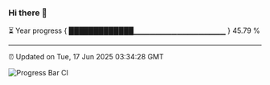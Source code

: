 ### Hi there 👋

⏳ Year progress { █████████████▁▁▁▁▁▁▁▁▁▁▁▁▁▁▁▁▁ } 45.79 %

---

⏰ Updated on Tue, 17 Jun 2025 03:34:28 GMT

![Progress Bar CI](https://github.com/IshwaranRudhara/GIT-ACTION/workflows/Progress%20Bar%20CI/badge.svg)
